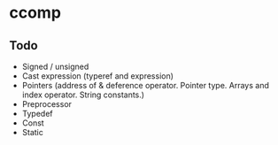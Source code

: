 # ccomp

## Todo
+ Signed / unsigned
+ Cast expression (typeref and expression)
+ Pointers (address of & deference operator. Pointer type. Arrays and index operator. String constants.)
+ Preprocessor
+ Typedef
+ Const
+ Static
